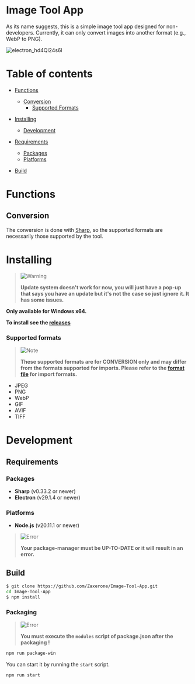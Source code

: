 # Image Tool App

As its name suggests, this is a simple image tool app designed for non-developers. Currently, it can only convert images into another format (e.g., WebP to PNG).

![electron_hd4Ql24s6l](https://github.com/Zaxerone/Image-Tool-App/assets/46900584/1d2da86d-0f74-4b3d-a0bc-2c6446543cd2)

# Table of contents

- [Functions](#functions)

  - [Conversion](#conversion)
    - [Supported Formats](#supported-formats)

- [Installing](#installing)

  - [Development](#development)

- [Requirements](#requirements)
  - [Packages](#packages)
  - [Platforms](#platforms)
- [Build](#build)

# Functions

## Conversion

The conversion is done with [Sharp](https://sharp.pixelplumbing.com), so the supported formats are necessarily those supported by the tool.

# Installing

> <picture>
>   <source media="(prefers-color-scheme: light)" srcset="https://raw.githubusercontent.com/Mqxx/GitHub-Markdown/main/blockquotes/badge/light-theme/warning.svg">
>   <img alt="Warning" src="https://raw.githubusercontent.com/Mqxx/GitHub-Markdown/main/blockquotes/badge/dark-theme/warning.svg">
> </picture><br>
>
> **Update system doesn't work for now, you will just have a pop-up that says you have an update but it's not the case so just ignore it. It has some issues.**

**Only available for Windows x64.**

**To install see the [releases](https://github.com/Zaxerone/Image-Tool-App/releases)**

### Supported formats

> <picture>
>   <source media="(prefers-color-scheme: light)" srcset="https://raw.githubusercontent.com/Mqxx/GitHub-Markdown/main/blockquotes/badge/light-theme/note.svg">
>   <img alt="Note" src="https://raw.githubusercontent.com/Mqxx/GitHub-Markdown/main/blockquotes/badge/dark-theme/note.svg">
> </picture><br>
>
> **These supported formats are for CONVERSION only and may differ from the formats supported for imports. Please refer to the [format file](./util/formats.js) for import formats.**

- JPEG
- PNG
- WebP
- GIF
- AVIF
- TIFF

# Development

## Requirements

### Packages

- **Sharp** (v0.33.2 or newer)
- **Electron** (v29.1.4 or newer)

### Platforms

- **Node.js** (v20.11.1 or newer)

> <picture>
>   <source media="(prefers-color-scheme: light)" srcset="https://raw.githubusercontent.com/Mqxx/GitHub-Markdown/main/blockquotes/badge/light-theme/error.svg">
>   <img alt="Error" src="https://raw.githubusercontent.com/Mqxx/GitHub-Markdown/main/blockquotes/badge/dark-theme/error.svg">
> </picture><br>
>
> **Your package-manager must be UP-TO-DATE or it will result in an error.**

## Build

```sh
$ git clone https://github.com/Zaxerone/Image-Tool-App.git
cd Image-Tool-App
$ npm install
```

### Packaging

> <picture>
>   <source media="(prefers-color-scheme: light)" srcset="https://raw.githubusercontent.com/Mqxx/GitHub-Markdown/main/blockquotes/badge/light-theme/error.svg">
>   <img alt="Error" src="https://raw.githubusercontent.com/Mqxx/GitHub-Markdown/main/blockquotes/badge/dark-theme/error.svg">
> </picture><br>
>
> **You must execute the `modules` script of package.json after the packaging !**

```sh
npm run package-win
```

You can start it by running the `start` script.

```sh
npm run start
```
